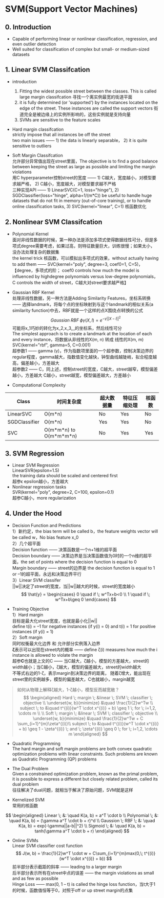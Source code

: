 # SVM(Support Vector Machines)

## 0. Introduction
- Capable of performing linear or nonlinear classification, regression, and even outlier detection
- Well suited for classification of complex but small- or medium-sized datasets

## 1. Linear SVM Classifcation
- introduction  
    1) Fitting the widest possible street between the classes. This is called large margin classifcation 寻找一个离实例最宽的街道平面
    2) it is fully determined (or 'supported') by the instances located on the edge of the street. These instances are called the support vectors 街道完全是被边缘上的实例所影响的，这些实例就是支持向量
    3) SVMs are sensitive to the feature scales

- Hard margin classifcation  
    strictly impose that all instances be off the street  
    two main issues —— 1) the data is linearly separable， 2) it is quite sensitive to outliers

- Soft Margin Classifcation  
    允许部分异常值出现在street里面，The objective is to find a good balance between keeping the street as large as possible and limiting the margin violations   
    用C hyperparameter控制street的宽度 —— 1) C越大，宽度越小，对模型要求越严格， 2) C越小，宽度越大，对模型要求越不严格  
    三种实现API —— 1) LinearSVC(C=1, loss="hinge"), 2) SGDClassifier(loss="hinge", alpha=1/(m*C)) be useful to handle huge datasets that do not fit in memory (out-of-core training), or to handle online classification tasks, 3) SVC(kernel="linear", C=1) 核函数优化

## 2. Nonlinear SVM Classifcation
- Polynomial Kernel  
    面对非线性数据的时候，第一种办法是添加多项式使得数据线性可分，但是多项式degree需要考虑，如果过高，则特征数量巨大，训练很慢；如果太小，没办法处理复杂的数据集  
    the kernel trick 核函数，可以模拟出多项式的效果，without actually having to add them —— SVC(kernel="poly", degree=3, coef0=1, C=5)， 【degree，多项式的阶； coef0 controls how much the model is influenced by highdegree polynomials versus low-degree polynomials，C controls the width of street，C越大对street要求越严格】  

- Gaussian RBF Kernel  
    处理非线性数据，另一种方法是Adding Similarity Features，坐标系转换 —— 选择landmark，将每个点的坐标映射到与这个landmark的相似关系(a similarity function)中去，RBF就是一个这样的点X围绕点l转换的公式
$$
Gaussian \; RBF \; \phi\gamma(X, l) = e^{-\gamma||X-l||^2}
$$
可能将x_1巧妙的转化为x_2,x_3,,,的坐标系，然后线性可分  
The simplest approach is to create a landmark at the location of each and every instance，将数据从非线性的X(m, n) 转成 线性的X(m, m)  
SVC(kernel="rbf", gamma=5, C=0.001)  
超参数1 —— gamma (γ)，作为指数项里面的一个超参数，控制决策边界的regular程度，gamma越大，指数值变化越快，钟型曲线越陡峭，拟合程度越高，偏差越小，方差越大  
超参数2 —— C，同上述，控制street的宽度，C越大，street越窄，模型偏差越小，方差越大
C越小，street越宽，模型偏差越大，方差越小

- Computational Complexity

| Class         | 时间复杂度                  | 超大数据量 | 特征压缩处理 | 核函数 |
| ------------- | --------------------------- | ---------- | ------------ | ------ |
| LinearSVC     | O(m*n)                      | No         | Yes          | No     |
| SGDClassifier | O(m*n)                      | Yes        | Yes          | No     |
| SVC           | O(m\*m\*n) to O(m\*m\*m\*n) | No         | Yes          | Yes    |

## 3. SVM Regression
- Linear SVM Regression  
    LinearSVR(epsilon=1.5)  
    the training data should be scaled and centered first  
    超参ϵ epsilon越小，方差越大
- Nonlinear regression tasks  
    SVR(kernel="poly", degree=2, C=100, epsilon=0.1)  
    超参C越小，more regularization

## 4. Under the Hood
- Decision Function and Predictions  
    1）新约定，the bias term will be called b，the feature weights vector will be called w，No bias feature x_0  
    2）几个超平面  
        Decision function —— 决策函数是一个n+1维的超平面  
        Decision boundary —— 决策边界是当决策函数值为0时的一个n维的超平面，the set of points where the decision function is equal to 0  
        Margin boundary —— street的边界是 the decision function is equal to 1 or –1的超平面，永远和决策边界平行  
    3）Linear SVM classifer  
        ||w||决定了street的宽度，当||w||越大的时候，street的宽度越小
$$
\hat{y} = \begin{cases}
0 \quad if \; w^Tx+b<0 \\
1 \quad if \; w^Tx+b\geq 0 
\end{cases}
$$

- Training Objective  
    1）Hard margin    
    目标是最大化street宽度，也就是最小化||w||  
    define t(i) = –1 for negative instances (if y(i) = 0) and t(i) = 1 for positive instances (if y(i) = 1)  
    2）Soft margin  
    同时权衡最大化边界 和 允许部分实例落入边界  
    **ζ**表示可以出现在street内的概率 —— define  ζ(i) measures how much the i instance is allowed to violate the margin  
    超参**C**也就是上文的C ——  当C越大，ζ越小，模型的方差越大，street的width越小；当C越小，ζ越大，模型的偏差越大，street的width越大  
    不等式右边的1-ζ，表示margin到决策边界的距离，
    随着ζ增大，能出现在street里的实例越多，模型的偏差越大，C也就越小，margin越宽
> 如何从物理上解释ζ越大，1-ζ越小，模型反而越宽敞？
$$
\begin{aligned}
Hard \; margin \; &linear \; SVM \; classifier \; objective \\
\underset{w, b}{minimize} &\quad \frac{1}{2}w^Tw \\
subject \; to &\quad t^{(i)}(w^T \cdot x^{(i)} + b) \geq 1 \; for \; i=1,2, \cdots m \\
\\
Soft \; margin \; &linear \; SVM \; classifier \; objective \\
\underset{w, b}{minimize} &\quad \frac{1}{2}w^Tw + C \sum_{i=1}^{m}\zeta^{(i)}\\
subject \; to &\quad t^{(i)}(w^T \cdot x^{(i)} + b) \geq 1 - \zeta^{(i)} \; and \; \zeta^{(i)} \geq 0 \; for \; i=1,2, \cdots m
\end{aligned}
$$

- Quadratic Programming  
    The hard margin and soft margin problems are both convex quadratic optimization problems with linear constraints. Such problems are known as Quadratic Programming (QP) problems

- The Dual Problem  
    Given a constrained optimization problem, known as the primal problem, it is possible to express a different but closely related problem, called its dual problem  
    往往解决了dual问题，就相当于解决了原始问题，SVM就是这样

- Kernelized SVM  
    常用的核函数

$$
\begin{aligned}
Linear \; &: \quad K(a, b) = a^T \cdot b \\
Polynomial \; &: \quad K(a, b) = (\gamma a^T \cdot b + r)^d \\
Gaussion \; RBF \; &: \quad K(a, b) = exp(-\gamma||a-b||^2) \\
Sigmoid \; &: \quad K(a, b) = tanh(\gamma a^T \cdot b + r)
\end{aligned}
$$


- Online SVMs  
    Linear SVM classifier cost function  
$$
J(w, b) = \frac{1}{2}w^T \cdot w + C\sum_{i=1}^{m}max(0,\;  t^{(i)}(w^T \cdot x^{(i)} + b)) 
$$
前半部分表示截距的斜率 —— leading to a larger margin  
后半部分表示所有在street中点的误差 —— the margin violations as small and as few as possible  
Hinge Loss —— max(0, 1 – t) is called the hinge loss function，当t大于1的时候，函数值恒等于0，对照于off or up street margin的点集